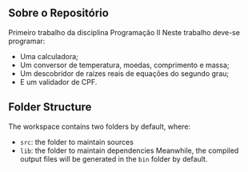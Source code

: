 ## Sobre o Repositório
Primeiro trabalho da disciplina Programação II
Neste trabalho deve-se programar:
- Uma calculadora;
- Um conversor de temperatura, moedas, comprimento e massa;
- Um descobridor de raízes reais de equações do segundo grau;
- E um validador de CPF.

## Folder Structure
The workspace contains two folders by default, where:
- `src`: the folder to maintain sources
- `lib`: the folder to maintain dependencies
Meanwhile, the compiled output files will be generated in the `bin` folder by default.

